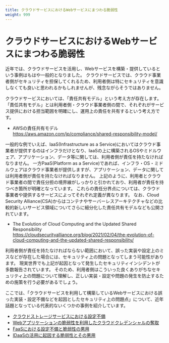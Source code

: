 ```yaml
---
title: クラウドサービスにおけるWebサービスにまつわる脆弱性
weight: 999
---
```


# クラウドサービスにおけるWebサービスにまつわる脆弱性

近年では、クラウドサービスを活用し、Webサービスを構築・提供しているという事例はもはや一般的となりました。
クラウドサービスでは、クラウド事業者側がセキュリティを担保してくれるため、利用者側は特にセキュリティを意識しなくても良いと思われるかもしれませんが、残念ながらそうではありません。

クラウドサービスにおいては、「責任共有モデル」という考え方が存在します。
「責任共有モデル」とは利用者側・クラウド事業者側の間で、それぞれがサービス提供における担当範囲を明確にし、運用上の責任を共有するという考え方です。

* AWSの責任共有モデル  
https://aws.amazon.com/jp/compliance/shared-responsibility-model/

一般的な例でいえば、IaaS(Infrastructure as a Service)においてはクラウド事業者が提供するのはインフラだけとなり、IaaSの上に構築されるOSやミドルウェア、アプリケーション、データ等に関しては、利用者側が責任を持たなければなりません。
一方PaaS(Platform as a Service)であれば、インフラ・OS・ミドルウェアはクラウド事業者が提供しますが、アプリケーション、データに関しては利用者側が責任を持たなければなりません。
上記のように、利用者とクラウド事業者の間で責任分担の境界線がしっかりと引かれており、利用者が責任を持つべき箇所が明確となっています。
これらの責任分界点については、クラウド事業者や提供するサービスによってそれぞれ定義が異なります。
なお、Cloud Security Alliance(CSA)からはコンテナやサーバーレスアーキテクチャなどの比較的新しいサービス領域についてさらに細分化した責任共有モデルなども公開されています。

* The Evolution of Cloud Computing and the Updated Shared Responsibility  
https://cloudsecurityalliance.org/blog/2021/02/04/the-evolution-of-cloud-computing-and-the-updated-shared-responsibility/

利用者側が責任を持たなければならない範囲において、誤った実装や設定上のミスなどが存在した場合には、セキュリティ上の問題となってしまう可能性があります。
現実世界でも上記が起因となって発生したセキュリティインシデントが多数報告されています。
そのため、利用者側はこういった良くありがちなセキュリティ上の問題について理解し、正しい実装・設定や問題の発生を防止するための施策を行う必要があるでしょう。

ここでは、「クラウドサービスを利用して構築しているWebサービスにおける誤った実装・設定不備などを起因としたセキュリティ上の問題点」について、近年話題となっている代表的ないくつかの事例を紹介しています。

* [クラウドストレージサービスにおける設定不備](./storage_service.md)  
* [Webアプリケーションの脆弱性を利用したクラウドクレデンシャルの奪取](./cloud_credential.md)  
* [FaaSにおける設定不備と脆弱性の悪用](./FaaS/index.md)  
* [IDaaSの活用に起因する脆弱性とその悪用](./IDaaS/_index.md)  